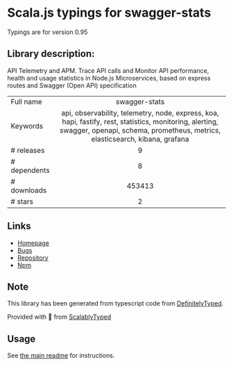 
# Scala.js typings for swagger-stats

Typings are for version 0.95

## Library description:
API Telemetry and APM. Trace API calls and Monitor API performance, health and usage statistics in Node.js Microservices, based on express routes and Swagger (Open API) specification

|                    |                 |
| ------------------ | :-------------: |
| Full name          | swagger-stats |
| Keywords           | api, observability, telemetry, node, express, koa, hapi, fastify, rest, statistics, monitoring, alerting, swagger, openapi, schema, prometheus, metrics, elasticsearch, kibana, grafana |
| # releases         | 9 |
| # dependents       | 8 |
| # downloads        | 453413 |
| # stars            | 2 |

## Links
- [Homepage](http://swaggerstats.io)
- [Bugs](https://github.com/slanatech/swagger-stats/issues)
- [Repository](https://github.com/slanatech/swagger-stats)
- [Npm](https://www.npmjs.com/package/swagger-stats)
    


## Note
This library has been generated from typescript code from [DefinitelyTyped](https://definitelytyped.org).

Provided with :purple_heart: from [ScalablyTyped](https://github.com/oyvindberg/ScalablyTyped)

## Usage
See [the main readme](../../readme.md) for instructions.


